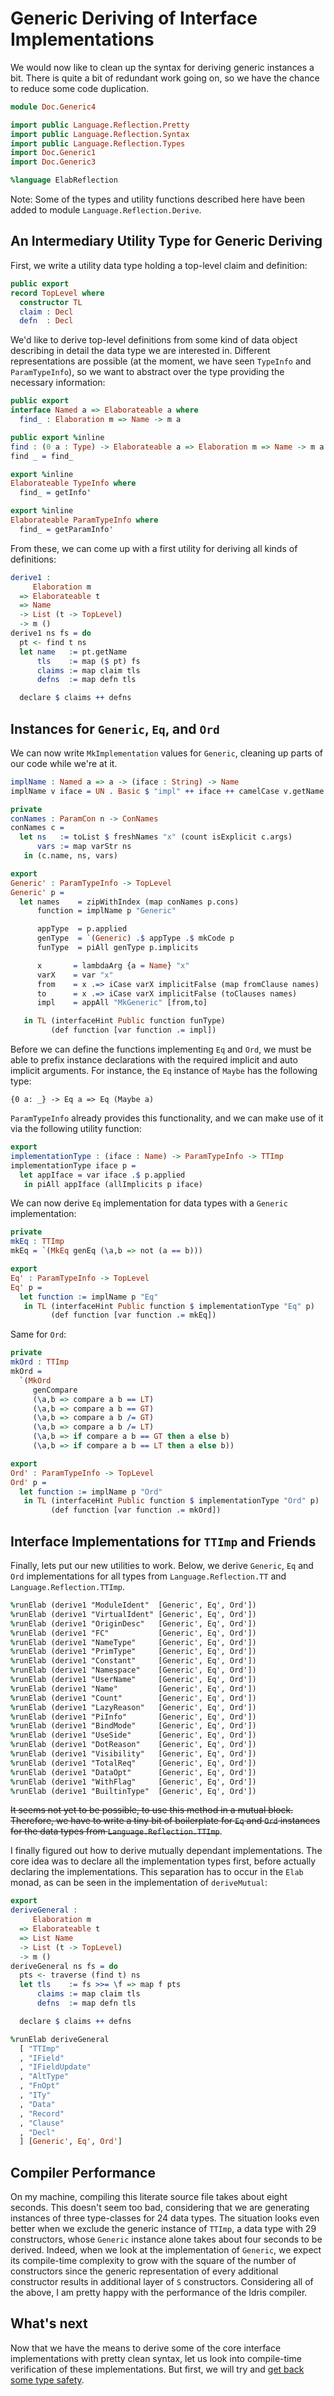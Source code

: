 # Generic Deriving of Interface Implementations

We would now like to clean up the syntax for deriving
generic instances a bit. There is quite a bit of redundant
work going on, so we have the chance to reduce some code
duplication.

```idris
module Doc.Generic4

import public Language.Reflection.Pretty
import public Language.Reflection.Syntax
import public Language.Reflection.Types
import Doc.Generic1
import Doc.Generic3

%language ElabReflection
```

Note: Some of the types and utility functions described
here have been added to module `Language.Reflection.Derive`.

## An Intermediary Utility Type for Generic Deriving

First, we write a utility data type holding a top-level claim and
definition:

```idris
public export
record TopLevel where
  constructor TL
  claim : Decl
  defn  : Decl
```

We'd like to derive top-level definitions from some kind
of data object describing in detail the data type we are
interested in. Different representations are possible
(at the moment, we have seen `TypeInfo` and `ParamTypeInfo`),
so we want to abstract over the type providing the necessary
information:

```idris
public export
interface Named a => Elaborateable a where
  find_ : Elaboration m => Name -> m a

public export %inline
find : (0 a : Type) -> Elaborateable a => Elaboration m => Name -> m a
find _ = find_

export %inline
Elaborateable TypeInfo where
  find_ = getInfo'

export %inline
Elaborateable ParamTypeInfo where
  find_ = getParamInfo'
```

From these, we can come up with a first utility for deriving
all kinds of definitions:

```idris
derive1 :
     Elaboration m
  => Elaborateable t
  => Name
  -> List (t -> TopLevel)
  -> m ()
derive1 ns fs = do
  pt <- find t ns
  let name   := pt.getName
      tls    := map ($ pt) fs
      claims := map claim tls
      defns  := map defn tls

  declare $ claims ++ defns
```

## Instances for `Generic`, `Eq`, and `Ord`

We can now write `MkImplementation` values for `Generic`,
cleaning up parts of our code while we're at it.

```idris
implName : Named a => a -> (iface : String) -> Name
implName v iface = UN . Basic $ "impl" ++ iface ++ camelCase v.getName

private
conNames : ParamCon n -> ConNames
conNames c =
  let ns   := toList $ freshNames "x" (count isExplicit c.args)
      vars := map varStr ns
   in (c.name, ns, vars)

export
Generic' : ParamTypeInfo -> TopLevel
Generic' p =
  let names    = zipWithIndex (map conNames p.cons)
      function = implName p "Generic"

      appType  = p.applied
      genType  = `(Generic) .$ appType .$ mkCode p
      funType  = piAll genType p.implicits

      x       = lambdaArg {a = Name} "x"
      varX    = var "x"
      from    = x .=> iCase varX implicitFalse (map fromClause names)
      to      = x .=> iCase varX implicitFalse (toClauses names)
      impl    = appAll "MkGeneric" [from,to]

   in TL (interfaceHint Public function funType)
         (def function [var function .= impl])

```

Before we can define the functions implementing `Eq`
and `Ord`, we must be able to prefix instance
declarations with the required implicit and auto implicit arguments.
For instance, the `Eq` instance of `Maybe` has the following type:

```repl
{0 a: _} -> Eq a => Eq (Maybe a)
```

`ParamTypeInfo` already provides this functionality, and we can make
use of it via the following utility function:

```idris
export
implementationType : (iface : Name) -> ParamTypeInfo -> TTImp
implementationType iface p =
  let appIface = var iface .$ p.applied
   in piAll appIface (allImplicits p iface)
```

We can now derive `Eq` implementation for data types with
a `Generic` implementation:

```idris
private
mkEq : TTImp
mkEq = `(MkEq genEq (\a,b => not (a == b)))

export
Eq' : ParamTypeInfo -> TopLevel
Eq' p =
  let function := implName p "Eq"
   in TL (interfaceHint Public function $ implementationType "Eq" p)
         (def function [var function .= mkEq])
```

Same for `Ord`:

```idris
private
mkOrd : TTImp
mkOrd =
  `(MkOrd
     genCompare
     (\a,b => compare a b == LT)
     (\a,b => compare a b == GT)
     (\a,b => compare a b /= GT)
     (\a,b => compare a b /= LT)
     (\a,b => if compare a b == GT then a else b)
     (\a,b => if compare a b == LT then a else b))

export
Ord' : ParamTypeInfo -> TopLevel
Ord' p =
  let function := implName p "Ord"
   in TL (interfaceHint Public function $ implementationType "Ord" p)
         (def function [var function .= mkOrd])
```

## Interface Implementations for `TTImp` and Friends

Finally, lets put our new utilities to work. Below, we derive
`Generic`, `Eq` and `Ord` implementations for all types
from `Language.Reflection.TT` and `Language.Reflection.TTImp`.

```idris
%runElab (derive1 "ModuleIdent"  [Generic', Eq', Ord'])
%runElab (derive1 "VirtualIdent" [Generic', Eq', Ord'])
%runElab (derive1 "OriginDesc"   [Generic', Eq', Ord'])
%runElab (derive1 "FC"           [Generic', Eq', Ord'])
%runElab (derive1 "NameType"     [Generic', Eq', Ord'])
%runElab (derive1 "PrimType"     [Generic', Eq', Ord'])
%runElab (derive1 "Constant"     [Generic', Eq', Ord'])
%runElab (derive1 "Namespace"    [Generic', Eq', Ord'])
%runElab (derive1 "UserName"     [Generic', Eq', Ord'])
%runElab (derive1 "Name"         [Generic', Eq', Ord'])
%runElab (derive1 "Count"        [Generic', Eq', Ord'])
%runElab (derive1 "LazyReason"   [Generic', Eq', Ord'])
%runElab (derive1 "PiInfo"       [Generic', Eq', Ord'])
%runElab (derive1 "BindMode"     [Generic', Eq', Ord'])
%runElab (derive1 "UseSide"      [Generic', Eq', Ord'])
%runElab (derive1 "DotReason"    [Generic', Eq', Ord'])
%runElab (derive1 "Visibility"   [Generic', Eq', Ord'])
%runElab (derive1 "TotalReq"     [Generic', Eq', Ord'])
%runElab (derive1 "DataOpt"      [Generic', Eq', Ord'])
%runElab (derive1 "WithFlag"     [Generic', Eq', Ord'])
%runElab (derive1 "BuiltinType"  [Generic', Eq', Ord'])
```

~~It seems not yet to be possible, to use this method in a mutual
block. Therefore, we have to write a tiny bit
of boilerplate for `Eq` and `Ord` instances
for the data types from `Language.Reflection.TTImp`~~.

I finally figured out how to derive mutually dependant implementations.
The core idea was to declare all the implementation types first,
before actually declaring the implementations. This separation has
to occur in the `Elab` monad, as can be seen in the implementation
of `deriveMutual`:

```idris
export
deriveGeneral :
     Elaboration m
  => Elaborateable t
  => List Name
  -> List (t -> TopLevel)
  -> m ()
deriveGeneral ns fs = do
  pts <- traverse (find t) ns
  let tls    := fs >>= \f => map f pts
      claims := map claim tls
      defns  := map defn tls

  declare $ claims ++ defns

%runElab deriveGeneral
  [ "TTImp"
  , "IField"
  , "IFieldUpdate"
  , "AltType"
  , "FnOpt"
  , "ITy"
  , "Data"
  , "Record"
  , "Clause"
  , "Decl"
  ] [Generic', Eq', Ord']
```

## Compiler Performance

On my machine, compiling this literate source file takes about
eight seconds. This doesn't seem too bad, considering that
we are generating instances of three type-classes
for 24 data types. The situation looks even better when
we exclude the generic instance of `TTImp`, a data type
with 29 constructors, whose `Generic`
instance alone takes about four seconds
to be derived. Indeed, when we look at the implementation of
`Generic`, we expect its compile-time complexity to grow
with the square of the number of constructors since
the generic representation of every additional constructor
results in additional layer of `S` constructors.
Considering all of the above, I am pretty happy with the
performance of the Idris compiler.

## What's next

Now that we have the means to derive some of the core interface
implementations with pretty clean syntax, let us look into
compile-time verification of these implementations.
But first, we will try and [get back some type safety](Generic5.md).
